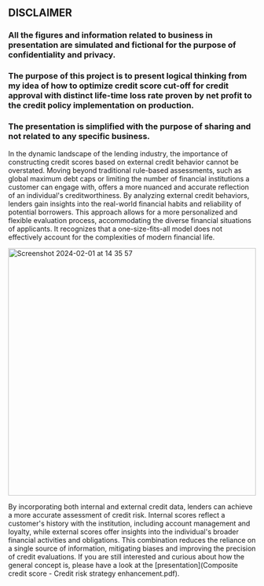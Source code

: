 ## DISCLAIMER
### All the figures and information related to business in presentation are simulated and fictional for the purpose of confidentiality and privacy. 
### The purpose of this project is to present logical thinking from my idea of how to optimize credit score cut-off for credit approval with distinct life-time loss rate proven by net profit to the credit policy implementation on production.
### The presentation is simplified with the purpose of sharing and not related to any specific business.  



In the dynamic landscape of the lending industry, the importance of constructing credit scores based on external credit behavior cannot be overstated. Moving beyond traditional rule-based assessments, such as global maximum debt caps or limiting the number of financial institutions a customer can engage with, offers a more nuanced and accurate reflection of an individual's creditworthiness. By analyzing external credit behaviors, lenders gain insights into the real-world financial habits and reliability of potential borrowers. This approach allows for a more personalized and flexible evaluation process, accommodating the diverse financial situations of applicants. It recognizes that a one-size-fits-all model does not effectively account for the complexities of modern financial life.

<img width="504" alt="Screenshot 2024-02-01 at 14 35 57" src="https://github.com/trungle14/composite_credit_score_policy_strategy/assets/143222481/f102115b-eab0-44a5-b1eb-67ee84c63c35">

By incorporating both internal and external credit data, lenders can achieve a more accurate assessment of credit risk. Internal scores reflect a customer's history with the institution, including account management and loyalty, while external scores offer insights into the individual's broader financial activities and obligations. This combination reduces the reliance on a single source of information, mitigating biases and improving the precision of credit evaluations.
If you are still interested and curious about how the general concept is, please have a look at the [presentation](Composite credit score - Credit risk strategy enhancement.pdf).

